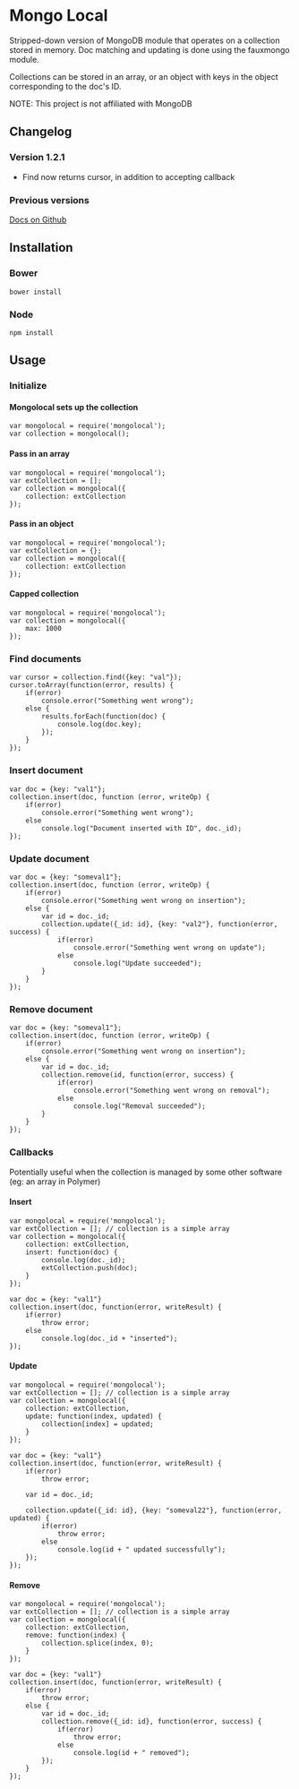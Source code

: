 # Mongo Local #

Stripped-down version of MongoDB module that operates on a collection stored in memory. Doc matching and updating is done using the fauxmongo module.

Collections can be stored in an array, or an object with keys in the object corresponding to the doc's ID.

NOTE: This project is not affiliated with MongoDB

## Changelog ##

### Version 1.2.1 ###

* Find now returns cursor, in addition to accepting callback

### Previous versions ###

[Docs on Github](https://github.com/johnvmt/mongolocal/tree/1.1.6)

## Installation ##

### Bower ###
	
	bower install

### Node ###

	npm install
	
## Usage ##

### Initialize ###

#### Mongolocal sets up the collection ####

	var mongolocal = require('mongolocal');
	var collection = mongolocal();
	
#### Pass in an array ####

	var mongolocal = require('mongolocal');
	var extCollection = [];
	var collection = mongolocal({
		collection: extCollection
	});

#### Pass in an object ####

	var mongolocal = require('mongolocal');
	var extCollection = {};
	var collection = mongolocal({
		collection: extCollection
	});
	
#### Capped collection ####

	var mongolocal = require('mongolocal');
	var collection = mongolocal({
		max: 1000
	});
	
### Find documents ###

	var cursor = collection.find({key: "val"});
	cursor.toArray(function(error, results) {
		if(error)
			console.error("Something went wrong");
		else {
			results.forEach(function(doc) {
				console.log(doc.key);
			});
		}
	});
	
### Insert document ###

	var doc = {key: "val1"};
	collection.insert(doc, function (error, writeOp) {
		if(error)
			console.error("Something went wrong");
		else
			console.log("Document inserted with ID", doc._id);
	});
	
### Update document ###

	var doc = {key: "someval1"};
    collection.insert(doc, function (error, writeOp) {
		if(error)
			console.error("Something went wrong on insertion");
		else {
			var id = doc._id;
			collection.update({_id: id}, {key: "val2"}, function(error, success) {
				if(error)
					console.error("Something went wrong on update");
				else
					console.log("Update succeeded");
			}
		}
	});

### Remove document ###

	var doc = {key: "someval1"};
	collection.insert(doc, function (error, writeOp) {
		if(error)
			console.error("Something went wrong on insertion");
		else {
			var id = doc._id;
			collection.remove(id, function(error, success) {
				if(error)
					console.error("Something went wrong on removal");
				else
					console.log("Removal succeeded");
			}
		}
	});


### Callbacks ###

Potentially useful when the collection is managed by some other software (eg: an array in Polymer)

#### Insert ####

	var mongolocal = require('mongolocal');
	var extCollection = []; // collection is a simple array
	var collection = mongolocal({
		collection: extCollection,
		insert: function(doc) {
			console.log(doc._id);
			extCollection.push(doc);
		}
	});

	var doc = {key: "val1"}
	collection.insert(doc, function(error, writeResult) {
		if(error)
			throw error;
		else
			console.log(doc._id + "inserted");
	});
	
#### Update ####

	var mongolocal = require('mongolocal');
    var extCollection = []; // collection is a simple array
    var collection = mongolocal({
		collection: extCollection,
		update: function(index, updated) {
			collection[index] = updated;
		}
	});

	var doc = {key: "val1"}
	collection.insert(doc, function(error, writeResult) {
		if(error)
			throw error;

		var id = doc._id;

		collection.update({_id: id}, {key: "someval22"}, function(error, updated) {
			if(error)
				throw error;
			else
				console.log(id + " updated successfully");
		});
	});

#### Remove ####

	var mongolocal = require('mongolocal');
	var extCollection = []; // collection is a simple array
	var collection = mongolocal({
		collection: extCollection,
		remove: function(index) {
			collection.splice(index, 0);
		}
	});

	var doc = {key: "val1"}
	collection.insert(doc, function(error, writeResult) {
		if(error)
			throw error;
		else {
			var id = doc._id;
			collection.remove({_id: id}, function(error, success) {
				if(error)
					throw error;
				else
					console.log(id + " removed");
			});
		}
	});